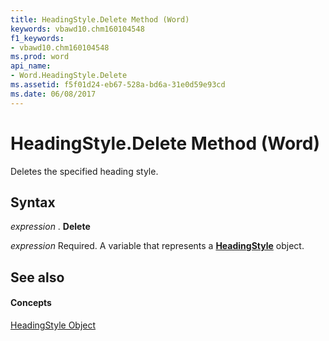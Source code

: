 ```yaml
---
title: HeadingStyle.Delete Method (Word)
keywords: vbawd10.chm160104548
f1_keywords:
- vbawd10.chm160104548
ms.prod: word
api_name:
- Word.HeadingStyle.Delete
ms.assetid: f5f01d24-eb67-528a-bd6a-31e0d59e93cd
ms.date: 06/08/2017
---
```



# HeadingStyle.Delete Method (Word)

Deletes the specified heading style.


## Syntax

 _expression_ . **Delete**

 _expression_ Required. A variable that represents a **[HeadingStyle](Word.HeadingStyle.md)** object.


## See also


#### Concepts


[HeadingStyle Object](Word.HeadingStyle.md)

